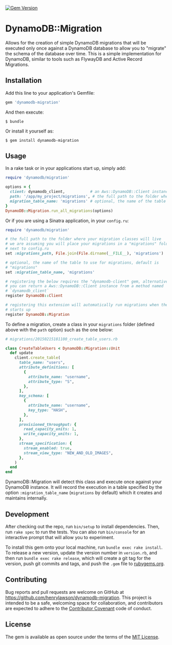 [![Gem Version](https://badge.fury.io/rb/dynamodb-migration.svg)](https://badge.fury.io/rb/dynamodb-migration)
# DynamoDB::Migration

Allows for the creation of simple DynamoDB migrations that will be executed
only once against a DynamoDB database to allow you to "migrate" the schema of
the database over time. This is a simple implementation for DynamoDB, similar
to tools such as FlywayDB and Active Record Migrations.

## Installation

Add this line to your application's Gemfile:

```ruby
gem 'dynamodb-migration'
```

And then execute:

    $ bundle

Or install it yourself as:

    $ gem install dynamodb-migration

## Usage

In a rake task or in your applications start up, simply add:

```ruby
require 'dynamodb/migration'

options = {
  client: dynamodb_client,           # an Aws::DynamoDB::Client instance
  path: '/app/my_project/migrations', # the full path to the folder where your migration classes will live
  migration_table_name: 'migrations' # optional, the name of the table to use for migrations, default is "migrations"
}
DynamoDB::Migration.run_all_migrations(options)
```

Or if you are using a Sinatra application, in your `config.ru`:

```ruby
require 'dynamodb/migration'

# the full path to the folder where your migration classes will live
# we are assuming you will place your migrations in a "migrations" folder
# next to config.ru
set :migrations_path, File.join(File.dirname(__FILE__), 'migrations')

# optional, the name of the table to use for migrations, default is
# "migrations"
set :migration_table_name, 'migrations'

# registering the below requires the "dynamodb-client" gem, alternatively
# you can return a Aws::DynamoDB::Client instance from a method named
# `dynamodb_client`
register DynamoDB::Client

# registering this extension will automatically run migrations when the app
# starts up
register DynamoDB::Migration
```

To define a migration, create a class in your `migrations` folder (defined
above with the `path` option) such as the one below:


```ruby
# migrations/20150215181100_create_table_users.rb

class CreateTableUsers < DynamoDB::Migration::Unit
  def update
    client.create_table(
      table_name: "users",
      attribute_definitions: [
        {
          attribute_name: "username",
          attribute_type: "S",
        },
      ],
      key_schema: [
        {
          attribute_name: "username",
          key_type: "HASH",
        },
      ],
      provisioned_throughput: {
        read_capacity_units: 1,
        write_capacity_units: 1,
      },
      stream_specification: {
        stream_enabled: true,
        stream_view_type: "NEW_AND_OLD_IMAGES",
      },
    )
  end
end
```

DynamoDB::Migration will detect this class and execute once against your
DynamoDB instance. It will record the execution in a table specified by the
option `:migration_table_name` (`migrations` by default) which it
creates and maintains internally.

## Development

After checking out the repo, run `bin/setup` to install dependencies. Then, run
`rake spec` to run the tests. You can also run `bin/console` for an interactive
prompt that will allow you to experiment.

To install this gem onto your local machine, run `bundle exec rake install`. To
release a new version, update the version number in `version.rb`, and then run
`bundle exec rake release`, which will create a git tag for the version, push
git commits and tags, and push the `.gem` file to
[rubygems.org](https://rubygems.org).

## Contributing

Bug reports and pull requests are welcome on GitHub at
https://github.com/henrylawson/dynamodb-migration. This project is intended to
be a safe, welcoming space for collaboration, and contributors are expected to
adhere to the [Contributor Covenant](http://contributor-covenant.org) code of
conduct.

## License

The gem is available as open source under the terms of the [MIT
License](http://opensource.org/licenses/MIT).
